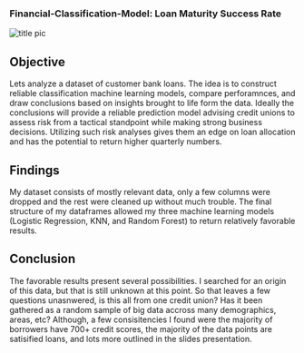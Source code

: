 ### Financial-Classification-Model: Loan Maturity Success Rate
![title pic](https://user-images.githubusercontent.com/88498466/154791719-9e1b62b3-3c4c-482a-b9c8-1b0ccca58f37.jpg)

## Objective
Lets analyze a dataset of customer bank loans. The idea is to construct reliable classification machine learning models, compare perforamnces, and draw conclusions based on insights brought to life form the data. Ideally the conclusions will provide a reliable prediction model advising credit unions to assess risk from a tactical standpoint while making strong business decisions. Utilizing such risk analyses gives them an edge on loan allocation and has the potential to return higher quarterly numbers.
## Findings
My dataset consists of mostly relevant data, only a few columns were dropped and the rest were cleaned up without much trouble. The final structure of my dataframes allowed my three machine learning models (Logistic Regression, KNN, and Random Forest) to return relatively favorable results.
## Conclusion
The favorable results present several possibilities. I searched for an origin of this data, but that is still unknown at this point. So that leaves a few questions unasnwered, is this all from one credit union? Has it been gathered as a random sample of big data accross many demographics, areas, etc? Although, a few consisitencies I found were the majority of borrowers have 700+ credit scores, the majority of the data points are satisified loans, and lots more outlined in the slides presentation. 
